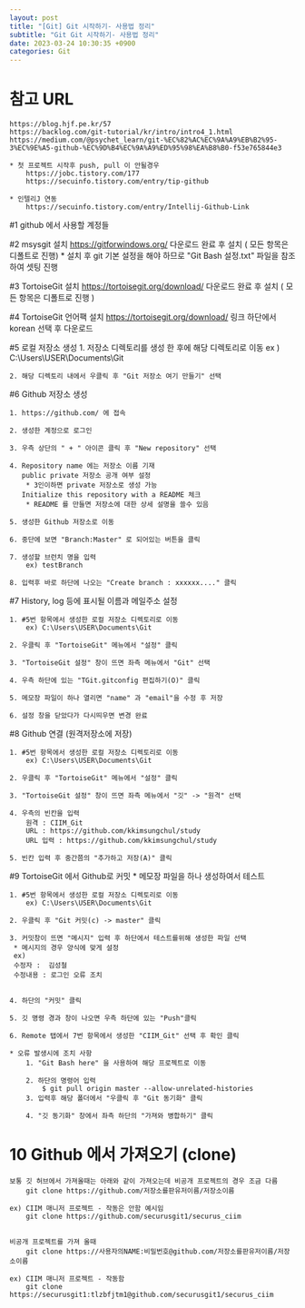 ```yaml
---
layout: post
title: "[Git] Git 시작하기- 사용법 정리"
subtitle: "Git Git 시작하기- 사용법 정리"
date: 2023-03-24 10:30:35 +0900
categories: Git
---
```

# 참고 URL 
	https://blog.hjf.pe.kr/57
	https://backlog.com/git-tutorial/kr/intro/intro4_1.html
	https://medium.com/@psychet_learn/git-%EC%82%AC%EC%9A%A9%EB%B2%95-3%EC%9E%A5-github-%EC%9D%B4%EC%9A%A9%ED%95%98%EA%B8%B0-f53e765844e3

	* 첫 프로젝트 시작후 push, pull 이 안될경우
		https://jobc.tistory.com/177
		https://secuinfo.tistory.com/entry/tip-github

	* 인텔리J 연동
		https://secuinfo.tistory.com/entry/Intellij-Github-Link
		

#1 github 에서 사용할 계정들 


	


#2 msysgit 설치
	https://gitforwindows.org/
	다운로드 완료 후 설치
	( 모든 항목은 디폴트로 진행)
	* 설치 후 git 기본 설정을 해야 하므로 "Git Bash 설정.txt" 파일을 참조하여 셋팅 진행
	


#3 TortoiseGit 설치
	https://tortoisegit.org/download/
	다운로드 완료 후 설치
	( 모든 항목은 디폴트로 진행 )

#4 TortoiseGit 언어팩 설치
	https://tortoisegit.org/download/
	링크 하단에서 korean 선택 후 다운로드


#5 로컬 저장소 생성
	1. 저장소 디렉토리를 생성 한 후에 해당 디렉토리로 이동
		ex )  C:\Users\USER\Documents\Git

	2. 해당 디렉토리 내에서 우클릭 후 "Git 저장소 여기 만들기" 선택


#6 Github 저장소 생성
	
	1. https://github.com/ 에 접속

	2. 생성한 계정으로 로그인

	3. 우측 상단의 " + " 아이콘 클릭 후 "New repository" 선택

	4. Repository name 에는 저장소 이름 기재
	   public private 저장소 공개 여부 설정
		* 3인이하면 private 저장소로 생성 가능
	   Initialize this repository with a README 체크
		* README 를 만들면 저장소에 대한 상세 설명을 쓸수 있음

	5. 생성한 Github 저장소로 이동

	6. 중단에 보면 "Branch:Master" 로 되어있는 버튼을 클릭

	7. 생성할 브런치 명을 입력 
		ex) testBranch
	
	8. 입력후 바로 하단에 나오는 "Create branch : xxxxxx...." 클릭



#7 History, log 등에 표시될 이름과 메일주소 설정
	
	1. #5번 항목에서 생성한 로컬 저장소 디렉토리로 이동
		ex) C:\Users\USER\Documents\Git
	
	2. 우클릭 후 "TortoiseGit" 메뉴에서 "설정" 클릭

	3. "TortoiseGit 설정" 창이 뜨면 좌측 메뉴에서 "Git" 선택

	4. 우측 하단에 있는 "TGit.gitconfig 편집하기(O)" 클릭
	
	5. 메모장 파일이 하나 열리면 "name" 과 "email"을 수정 후 저장

	6. 설정 창을 닫았다가 다시띄우면 변경 완료


		
#8 Github 연결 (원격저장소에 저장)

	1. #5번 항목에서 생성한 로컬 저장소 디렉토리로 이동
		ex) C:\Users\USER\Documents\Git
		
	2. 우클릭 후 "TortoiseGit" 메뉴에서 "설정" 클릭

	3. "TortoiseGit 설정" 창이 뜨면 좌측 메뉴에서 "깃" -> "원격" 선택

	4. 우측의 빈칸을 입력
		원격 : CIIM_Git
		URL : https://github.com/kkimsungchul/study
		URL 입력 : https://github.com/kkimsungchul/study

	5. 빈칸 입력 후 중간쯤의 "추가하고 저장(A)" 클릭 


#9 TortoiseGit 에서 Github로 커밋
	* 메모장 파일을 하나 생성하여서 테스트 

	1. #5번 항목에서 생성한 로컬 저장소 디렉토리로 이동
		ex) C:\Users\USER\Documents\Git

	2. 우클릭 후 "Git 커밋(c) -> master" 클릭

	3. 커밋창이 뜨면 "메시지" 입력 후 하단에서 테스트를위해 생성한 파일 선택
	 * 메시지의 경우 양식에 맞게 설정
	 ex)
	 수정자 :  김성철
	 수정내용 : 로그인 오류 조치


	4. 하단의 "커밋" 클릭

	5. 깃 명령 경과 창이 나오면 우측 하단에 있는 "Push"클릭

	6. Remote 탭에서 7번 항목에서 생성한 "CIIM_Git" 선택 후 확인 클릭

	* 오류 발생시에 조치 사항
		1. "Git Bash here" 을 사용하여 해당 프로젝트로 이동  
				
		2. 하단의 명령어 입력 	
			$ git pull origin master --allow-unrelated-histories
		3. 입력후 해당 폴더에서 "우클릭 후 "Git 동기화" 클릭
	
		4. "깃 동기화" 창에서 좌측 하단의 "가져와 병합하기" 클릭

		

# 10 Github 에서 가져오기 (clone) 
	
	보통 깃 허브에서 가져올때는 아래와 같이 가져오는데 비공개 프로젝트의 경우 조금 다름
		git clone https://github.com/저장소를판유저이름/저장소이름 

	ex) CIIM 매니저 프로젝트 - 작동은 안함 예시임
		git clone https://github.com/securusgit1/securus_ciim


	비공개 프로젝트를 가져 올때
		git clone https://사용자의NAME:비밀번호@github.com/저장소를판유저이름/저장소이름 

	ex) CIIM 매니저 프로젝트 - 작동함
		git clone https://securusgit1:tlzbfjtm1@github.com/securusgit1/securus_ciim

